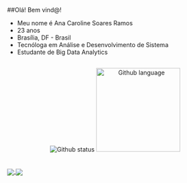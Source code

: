 ##Olá! Bem vind@!
- Meu nome é Ana Caroline Soares Ramos
- 23 anos
- Brasília, DF - Brasil
- Tecnóloga em Análise e Desenvolvimento de Sistema
- Estudante de Big Data Analytics
##
<div align="center">
  <img src="https://github-readme-stats.vercel.app/api?username=ana-sr&show_icons=true&theme=panda&hide_border=true&bg_color=3DDDA800" alt="Github status">
  <img height="196" src="https://github-readme-stats.vercel.app/api/top-langs/?username=ana-sr&theme=panda&layout=compact&bg_color=3DDDA800&hide_border=true" alt="Github language">
</div><br/><br/>
<a href="https://github.com/ana-sr">
  <img align="center" src="https://github-readme-stats.vercel.app/api?username=ana-sr&show_icons=true&theme=panda&hide_border=true&bg_color=3DDDA800" />
</a>
<a href="https://github.com/ana-sr">
  <img align="center" src="https://github-readme-stats.vercel.app/api/top-langs/?username=ana-sr&theme=panda&layout=compact&bg_color=3DDDA800&hide_border=true" />
</a>


<!--
![Ana's GitHub stats](https://github-readme-stats.vercel.app/api?username=ana-sr&show_icons=true&theme=panda&hide_border=true&bg_color=3DDDA800)

[![Top Langs](https://github-readme-stats.vercel.app/api/top-langs/?username=ana-sr&theme=panda&layout=compact&bg_color=3DDDA800&hide_border=true)](https://github.com/ana-sr/github-readme-stats)

<a href="https://github.com/ana-sr">
  <img align="center" src="https://github-readme-stats.vercel.app/api?username=ana-sr&show_icons=true&theme=panda&hide_border=true&bg_color=3DDDA800
)" />
</a>
<a href="https://github.com/ana-sr/github-readme-stats">
  <img align="center" src="https://github-readme-stats.vercel.app/api/top-langs/?username=ana-sr&theme=panda&layout=compact&bg_color=3DDDA800&hide_border=true" />
</a>
-->
